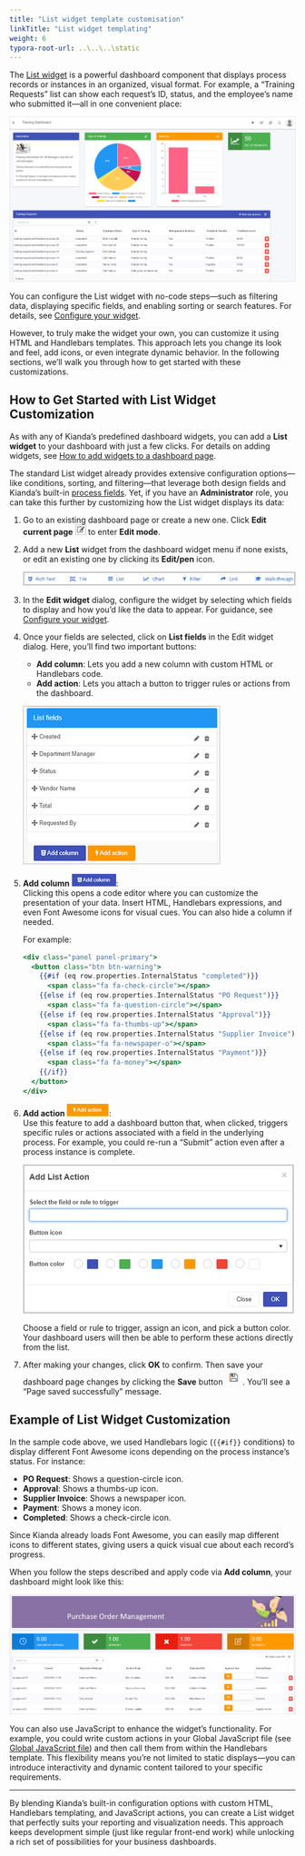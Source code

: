 ```yaml
---
title: "List widget template customisation"
linkTitle: "List widget templating"
weight: 6
typora-root-url: ..\..\..\static
---
```


The [List widget](/platform/pages/list/) is a powerful dashboard component that displays process records or instances in an organized, visual format. For example, a “Training Requests” list can show each request’s ID, status, and the employee’s name who submitted it—all in one convenient place:

![Dashboard page example with Training Requests list widget](/images/dashboard-page-example.jpg)

You can configure the List widget with no-code steps—such as filtering data, displaying specific fields, and enabling sorting or search features. For details, see [Configure your widget](/platform/pages/list/#configure-your-widget).

However, to truly make the widget your own, you can customize it using HTML and Handlebars templates. This approach lets you change its look and feel, add icons, or even integrate dynamic behavior. In the following sections, we’ll walk you through how to get started with these customizations.

## How to Get Started with List Widget Customization

As with any of Kianda’s predefined dashboard widgets, you can add a **List widget** to your dashboard with just a few clicks. For details on adding widgets, see [How to add widgets to a dashboard page](/platform/pages/#how-to-add-widgets-to-a-dashboard-page).

The standard List widget already provides extensive configuration options—like conditions, sorting, and filtering—that leverage both design fields and Kianda’s built-in [process fields](/platform/application-designer/process/common-fields/). Yet, if you have an **Administrator** role, you can take this further by customizing how the List widget displays its data:

1. Go to an existing dashboard page or create a new one. Click **Edit current page** ![Edit button](/images/edit-current-page.jpg) to enter **Edit mode**.

2. Add a new **List** widget from the dashboard widget menu if none exists, or edit an existing one by clicking its **Edit/pen** icon.

   ![Dashboard widgets menu in Edit mode](/images/dashboard-seven-widgets.jpg)

3. In the **Edit widget** dialog, configure the widget by selecting which fields to display and how you’d like the data to appear. For guidance, see [Configure your widget](/platform/pages/list/#configure-your-widget).

4. Once your fields are selected, click on **List fields** in the Edit widget dialog. Here, you’ll find two important buttons:
   
   - **Add column**: Lets you add a new column with custom HTML or Handlebars code.
   - **Add action**: Lets you attach a button to trigger rules or actions from the dashboard.

   ![Add column and Add action buttons](/images/add-column-action-buttons.jpg)

5. **Add column** ![Add column button](/images/add-column-button.jpg):  
   Clicking this opens a code editor where you can customize the presentation of your data. Insert HTML, Handlebars expressions, and even Font Awesome icons for visual cues. You can also hide a column if needed.

   For example:
   ```handlebars
   <div class="panel panel-primary">
     <button class="btn btn-warning">
       {{#if (eq row.properties.InternalStatus "completed")}}
         <span class="fa fa-check-circle"></span>
       {{else if (eq row.properties.InternalStatus "PO Request")}}
         <span class="fa fa-question-circle"></span>
       {{else if (eq row.properties.InternalStatus "Approval")}}
         <span class="fa fa-thumbs-up"></span>
       {{else if (eq row.properties.InternalStatus "Supplier Invoice")}}
         <span class="fa fa-newspaper-o"></span>
       {{else if (eq row.properties.InternalStatus "Payment")}}
         <span class="fa fa-money"></span>
       {{/if}}
     </button>
   </div>
   ```

6. **Add action** ![Add action button](/images/add-action-button.jpg):  
   Use this feature to add a dashboard button that, when clicked, triggers specific rules or actions associated with a field in the underlying process. For example, you could re-run a “Submit” action even after a process instance is complete.

   ![Add List Action dialog box](/images/add-list-action.jpg)

   Choose a field or rule to trigger, assign an icon, and pick a button color. Your dashboard users will then be able to perform these actions directly from the list.

7. After making your changes, click **OK** to confirm. Then save your dashboard page changes by clicking the **Save** button ![Dashboard Save button](/images/dashboard-save-button.jpg). You’ll see a “Page saved successfully” message.

## Example of List Widget Customization

In the sample code above, we used Handlebars logic (`{{#if}}` conditions) to display different Font Awesome icons depending on the process instance’s status. For instance:

- **PO Request**: Shows a question-circle icon.
- **Approval**: Shows a thumbs-up icon.
- **Supplier Invoice**: Shows a newspaper icon.
- **Payment**: Shows a money icon.
- **Completed**: Shows a check-circle icon.

Since Kianda already loads Font Awesome, you can easily map different icons to different states, giving users a quick visual cue about each record’s progress.

When you follow the steps described and apply code via **Add column**, your dashboard might look like this:

![Customised list widget](/images/customised-list-widget.jpg)

You can also use JavaScript to enhance the widget’s functionality. For example, you could write custom actions in your Global JavaScript file (see [Global JavaScript file](/low-code/global-javascript-file/)) and then call them from within the Handlebars template. This flexibility means you’re not limited to static displays—you can introduce interactivity and dynamic content tailored to your specific requirements.

---

By blending Kianda’s built-in configuration options with custom HTML, Handlebars templating, and JavaScript actions, you can create a List widget that perfectly suits your reporting and visualization needs. This approach keeps development simple (just like regular front-end work) while unlocking a rich set of possibilities for your business dashboards.
